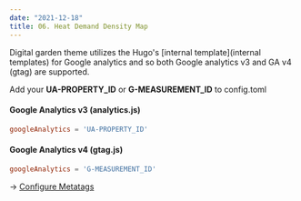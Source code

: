 ```yaml
---
date: "2021-12-18"
title: 06. Heat Demand Density Map
---
```


Digital garden theme utilizes the Hugo's [internal template](internal templates) for Google analytics and so both Google analytics v3 and GA v4 (gtag) are supported.

Add your **UA-PROPERTY_ID** or **G-MEASUREMENT_ID** to config.toml

#### Google Analytics v3 (analytics.js)

```toml
googleAnalytics = 'UA-PROPERTY_ID'
```

#### Google Analytics v4 (gtag.js)

```toml
googleAnalytics = 'G-MEASUREMENT_ID'
```

→ [Configure Metatags](/articles/metatags)
